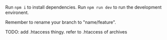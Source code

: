 Run `npm i` to install dependencies.
Run `npm run dev` to run the development environent.

Remember to rename your branch to "name/feature".

TODO: add .htaccess thingy. refer to .htaccess of archives
